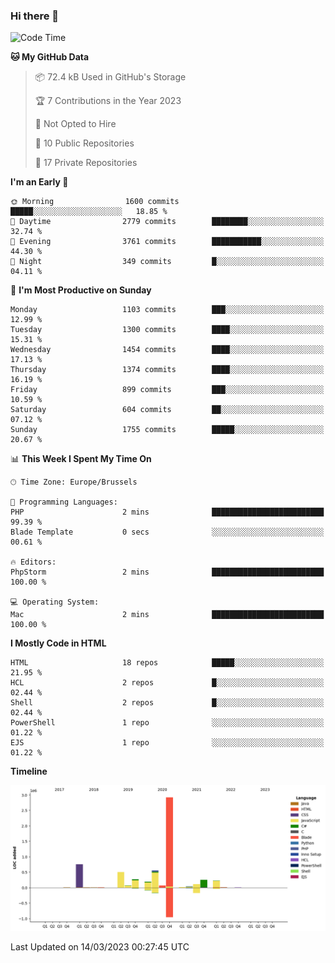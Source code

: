 ### Hi there 👋

<!--START_SECTION:waka-->
![Code Time](http://img.shields.io/badge/Code%20Time-1%2C218%20hrs%2029%20mins-blue)

**🐱 My GitHub Data** 

> 📦 72.4 kB Used in GitHub's Storage 
 > 
> 🏆 7 Contributions in the Year 2023
 > 
> 🚫 Not Opted to Hire
 > 
> 📜 10 Public Repositories 
 > 
> 🔑 17 Private Repositories 
 > 
**I'm an Early 🐤** 

```text
🌞 Morning                1600 commits        █████░░░░░░░░░░░░░░░░░░░░   18.85 % 
🌆 Daytime                2779 commits        ████████░░░░░░░░░░░░░░░░░   32.74 % 
🌃 Evening                3761 commits        ███████████░░░░░░░░░░░░░░   44.30 % 
🌙 Night                  349 commits         █░░░░░░░░░░░░░░░░░░░░░░░░   04.11 % 
```
📅 **I'm Most Productive on Sunday** 

```text
Monday                   1103 commits        ███░░░░░░░░░░░░░░░░░░░░░░   12.99 % 
Tuesday                  1300 commits        ████░░░░░░░░░░░░░░░░░░░░░   15.31 % 
Wednesday                1454 commits        ████░░░░░░░░░░░░░░░░░░░░░   17.13 % 
Thursday                 1374 commits        ████░░░░░░░░░░░░░░░░░░░░░   16.19 % 
Friday                   899 commits         ███░░░░░░░░░░░░░░░░░░░░░░   10.59 % 
Saturday                 604 commits         ██░░░░░░░░░░░░░░░░░░░░░░░   07.12 % 
Sunday                   1755 commits        █████░░░░░░░░░░░░░░░░░░░░   20.67 % 
```


📊 **This Week I Spent My Time On** 

```text
🕑︎ Time Zone: Europe/Brussels

💬 Programming Languages: 
PHP                      2 mins              █████████████████████████   99.39 % 
Blade Template           0 secs              ░░░░░░░░░░░░░░░░░░░░░░░░░   00.61 % 

🔥 Editors: 
PhpStorm                 2 mins              █████████████████████████   100.00 % 

💻 Operating System: 
Mac                      2 mins              █████████████████████████   100.00 % 
```

**I Mostly Code in HTML** 

```text
HTML                     18 repos            █████░░░░░░░░░░░░░░░░░░░░   21.95 % 
HCL                      2 repos             █░░░░░░░░░░░░░░░░░░░░░░░░   02.44 % 
Shell                    2 repos             █░░░░░░░░░░░░░░░░░░░░░░░░   02.44 % 
PowerShell               1 repo              ░░░░░░░░░░░░░░░░░░░░░░░░░   01.22 % 
EJS                      1 repo              ░░░░░░░░░░░░░░░░░░░░░░░░░   01.22 % 
```



**Timeline**

![Lines of Code chart](https://raw.githubusercontent.com/guillaumedeplancke/guillaumedeplancke/main/assets/bar_graph.png)


 Last Updated on 14/03/2023 00:27:45 UTC
<!--END_SECTION:waka-->
